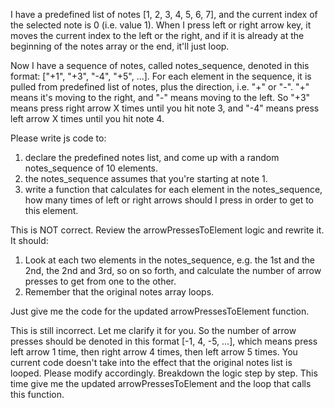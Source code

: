 I have a predefined list of notes [1, 2, 3, 4, 5, 6, 7], and the current index of the selected note is 0 (i.e. value 1). When I press left or right arrow key, it moves the current index to the left or the right, and if it is already at the beginning of the notes array or the end, it'll just loop.

Now I have a sequence of notes, called notes_sequence, denoted in this format: ["+1", "+3", "-4", "+5", ...]. For each element in the sequence, it is pulled from predefined list of notes, plus the direction, i.e. "+" or "-". "+" means it's moving to the right, and "-" means moving to the left. So "+3" means press right arrow X times until you hit note 3, and "-4" means press left arrow X times until you hit note 4.

Please write js code to:
1. declare the predefined notes list, and come up with a random notes_sequence of 10 elements.
3. the notes_sequence assumes that you're starting at note 1.
2. write a function that calculates for each element in the notes_sequence, how many times of left or right arrows should I press in order to get to this element.


This is NOT correct. Review the arrowPressesToElement logic and rewrite it. It should:
1. Look at each two elements in the notes_sequence, e.g. the 1st and the 2nd, the 2nd and 3rd, so on so forth, and calculate the number of arrow presses to get from one to the other.
2. Remember that the original notes array loops.

Just give me the code for the updated arrowPressesToElement function.

This is still incorrect. Let me clarify it for you. So the number of arrow presses should be denoted in this format [-1, 4, -5, ...], which means press left arrow 1 time, then right arrow 4 times, then left arrow 5 times. You current code doesn't take into the effect that the original notes list is looped. Please modify accordingly. Breakdown the logic step by step. This time give me the updated arrowPressesToElement and the loop that calls this function.
